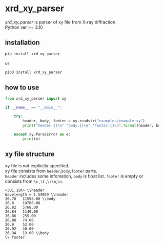 # xrd_xy_parser

_xrd_xy_parser_ is parser of xy file from X-ray diffraction.<br>
Python ver >= 3.10


## installation

```sh
pip install xrd_xy_parser
```
or
```sh
pip3 install xrd_xy_parser
```
 
## how to use
```python
from xrd_xy_parser import xy

if __name__ == "__main__":

    try:
        header, body, footer = xy.readstr("examples/example.xy")
        print("header:{}\n" "body:{}\n" "footer:{}\n".format(header, body, footer))

    except xy.ParseError as e:
        print(e)
```

## xy file structure

xy file is not explicitly specified.<br>
xy file consists from `header`,`body`,`footer` parts.<br>
`header` includes some infomation,
`body` is float list.
`footer` is empty or consists from `\s` ,`\t` ,`\r\n`,`\n`.

```xy
<301.15K> \\header
Wavelength = 1.54059 \\header
26.78	11598.00 \\body
26.8	10786.00
26.82	5768.00
26.84	1149.00
26.86	255.00
26.88	74.00
26.9	52.00
26.92	30.00
26.94	19.00 \\body
\\ footer
```